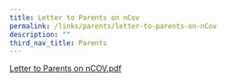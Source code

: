 ```yaml
---
title: Letter to Parents on nCov
permalink: /links/parents/letter-to-parents-on-nCov
description: ""
third_nav_title: Parents
---
```

[Letter to Parents on nCOV.pdf](/files/Letter%20to%20Parents%20on%20nCOV.pdf)